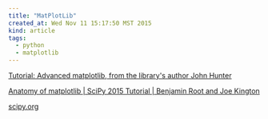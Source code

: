 ```yaml
---
title: "MatPlotLib"
created_at: Wed Nov 11 15:17:50 MST 2015
kind: article
tags:
  - python
  - matplotlib
---
```


<a href="https://www.youtube.com/watch?v=DNRJwENqEUY" target="_blank">Tutorial: Advanced matplotlib, from the library's author John Hunter</a>

<a href="https://www.youtube.com/watch?v=MKucn8NtVeI" target="_blank">Anatomy of matplotlib | SciPy 2015 Tutorial | Benjamin Root and Joe Kington</a>
 
<a href="http://scipy.org/" target="_blank">scipy.org</a>

<!--
html boilerplate
<a href="" target="_blank"></a>
<img src="" width="400px">
-->

